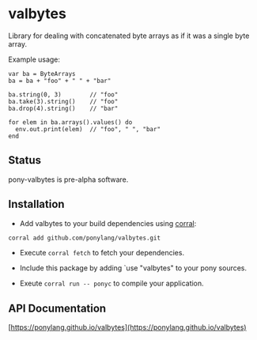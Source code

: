 # valbytes

Library for dealing with concatenated byte arrays as if it was a single byte array.

Example usage:

```pony
var ba = ByteArrays
ba = ba + "foo" + " " + "bar"

ba.string(0, 3)        // "foo"
ba.take(3).string()    // "foo"
ba.drop(4).string()    // "bar"

for elem in ba.arrays().values() do
  env.out.print(elem)  // "foo", " ", "bar"
end
```

## Status

pony-valbytes is pre-alpha software.

## Installation

* Add valbytes to your build dependencies using [corral](https://github.com/ponylang/corral):

```bash
corral add github.com/ponylang/valbytes.git
```

* Execute `corral fetch` to fetch your dependencies.
* Include this package by adding `use "valbytes" to your pony sources.

* Exeute `corral run -- ponyc` to compile your application.

## API Documentation

[https://ponylang.github.io/valbytes](https://ponylang.github.io/valbytes)
